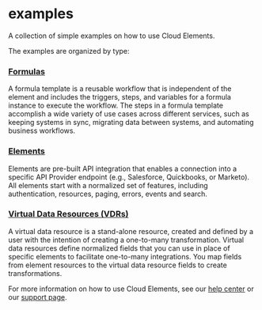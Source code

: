 # examples
A collection of simple examples on how to use Cloud Elements.

The examples are organized by type:

### [Formulas](formulas)
A formula template is a reusable workflow that is independent of the element and includes the triggers, steps, and variables for a formula instance to execute the workflow. The steps in a formula template accomplish a wide variety of use cases across different services, such as keeping systems in sync, migrating data between systems, and automating business workflows.

### [Elements](elements)
Elements are pre-built API integration that enables a connection into a specific API Provider endpoint (e.g., Salesforce, Quickbooks, or Marketo). All elements start with a normalized set of features, including authentication, resources, paging, errors, events and search.

### [Virtual Data Resources (VDRs)](vdrs)
A virtual data resource is a stand-alone resource, created and defined by a user with the intention of creating a one-to-many transformation. Virtual data resources define normalized fields that you can use in place of specific elements to facilitate one-to-many integrations. You map fields from element resources to the virtual data resource fields to create transformations.

For more information on how to use Cloud Elements, see our [help center](https://docs.cloud-elements.com) 
or our [support page](https://support.cloud-elements.com/hc/en-us).
